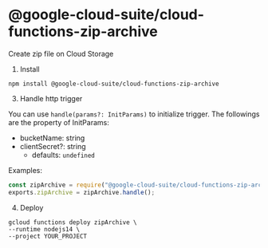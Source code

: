 # @google-cloud-suite/cloud-functions-zip-archive

Create zip file on Cloud Storage

1. Install

```
npm install @google-cloud-suite/cloud-functions-zip-archive
```

3. Handle http trigger

You can use `handle(params?: InitParams)` to initialize trigger. The followings are the property of InitParams:

- bucketName: string
- clientSecret?: string
  - defaults: `undefined`

Examples:


```index.js
const zipArchive = require("@google-cloud-suite/cloud-functions-zip-archive");
exports.zipArchive = zipArchive.handle();
```

4. Deploy

```
gcloud functions deploy zipArchive \
--runtime nodejs14 \
--project YOUR_PROJECT
```
